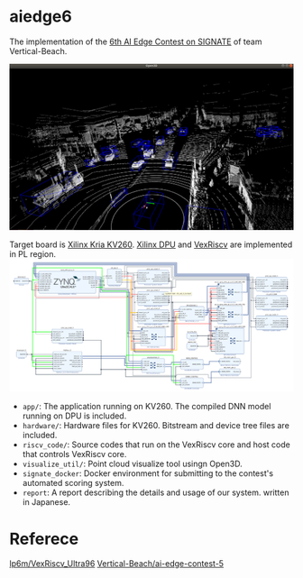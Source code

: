 # aiedge6

The implementation of the [6th AI Edge Contest on SIGNATE](https://signate.jp/competitions/732) of team Vertical-Beach.

<img src="./report/image/img2.png">  

Target board is [Xilinx Kria KV260](https://www.xilinx.com/products/som/kria/kv260-vision-starter-kit.html).
[Xilinx DPU](https://www.xilinx.com/products/intellectual-property/dpu.html) and [VexRiscv](https://github.com/SpinalHDL/VexRiscv) are implemented in PL region.
<img src="./report/image/blockdesign.png">

- `app/`: The application running on KV260. The compiled DNN model running on DPU is included.  
- `hardware/`: Hardware files for KV260. Bitstream and device tree files are included.
- `riscv_code/`: Source codes that run on the VexRiscv core and host code that controls VexRiscv core.
- `visualize_util/`: Point cloud visualize tool usingn Open3D.
- `signate_docker`: Docker environment for submitting to the contest's automated scoring system.
- `report`: A report describing the details and usage of our system. written in Japanese. 

# Referece

[lp6m/VexRiscv_Ultra96](https://github.com/lp6m/VexRiscv_Ultra96)
[Vertical-Beach/ai-edge-contest-5](https://github.com/Vertical-Beach/ai-edge-contest-5)
